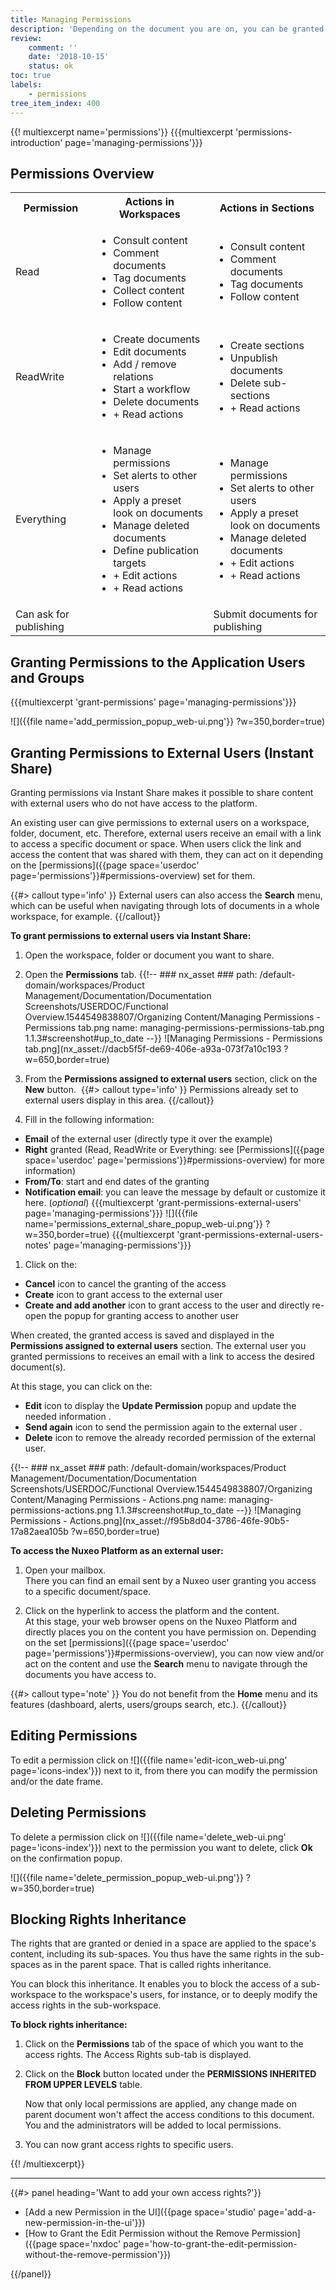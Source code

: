 ```yaml
---
title: Managing Permissions
description: 'Depending on the document you are on, you can be granted different permissions and be allowed different actions on the document.'
review:
    comment: ''
    date: '2018-10-15'
    status: ok
toc: true
labels:
    - permissions
tree_item_index: 400
---
```

{{! multiexcerpt name='permissions'}}
{{{multiexcerpt 'permissions-introduction' page='managing-permissions'}}}

## Permissions Overview

<div class="table-scroll">
<table class="hover">
<tbody>
<tr><th colspan="1">Permission</th>
<th colspan="1">Actions in Workspaces</th>
<th colspan="1">Actions in Sections</th>
</tr>
<tr>
<td colspan="1">Read</td>
<td colspan="1">
<ul>
<li>Consult content</li>
<li>Comment documents</li>
<li>Tag documents</li>
<li>Collect content</li>
<li>Follow content</li>
</ul>
</td>
<td colspan="1">
<ul>
<li>Consult content</li>
<li>Comment documents</li>
<li>Tag documents</li>
<li>Follow content</li>
</ul>
</td>
</tr>
<tr>
<td colspan="1">ReadWrite</td>
<td colspan="1">
<ul>
<li>Create documents</li>
<li>Edit documents</li>
<li>Add / remove relations</li>
<li>Start a workflow</li>
<li>Delete documents</li>
<li>+ Read actions</li>
</ul>
</td>
<td colspan="1">
<ul>
<li>Create sections</li>
<li>Unpublish documents</li>
<li>Delete sub-sections</li>
<li>+ Read actions</li>
</ul>
</td>
</tr>
<tr>
<td colspan="1">Everything</td>
<td colspan="1">
<ul>
<li>Manage permissions</li>
<li>Set alerts to other users</li>
<li>Apply a preset look on documents</li>
<li>Manage deleted documents</li>
<li>Define publication targets</li>
<li>+ Edit actions</li>
<li>+ Read actions</li>
</ul>
</td>
<td colspan="1">
<ul>
<li>Manage permissions</li>
<li>Set alerts to other users</li>
<li>Apply a preset look on documents</li>
<li>Manage deleted documents</li>
<li>+ Edit actions</li>
<li>+ Read actions</li>
</ul>
</td>
</tr>
<tr>
<td colspan="1">Can ask for publishing</td>
<td colspan="1">&nbsp;</td>
<td colspan="1">Submit documents for publishing</td>
</tr>
</tbody>
</table>
</div>

## Granting Permissions to the Application Users and Groups

{{{multiexcerpt 'grant-permissions' page='managing-permissions'}}}

![]({{file name='add_permission_popup_web-ui.png'}} ?w=350,border=true)

## Granting Permissions to External Users (Instant Share)

Granting permissions via Instant Share makes it possible to share content with external users who do not have access to the platform.</br>

An existing user can give permissions to external users on a workspace, folder, document, etc. Therefore, external users receive an email with a link to access a specific document or space.
When users click the link and access the content that was shared with them, they can act on it depending on the [permissions]({{page space='userdoc' page='permissions'}}#permissions-overview) set for them.

{{#> callout type='info' }}
External users can also access the **Search** menu, which can be useful when navigating through lots of documents in a whole workspace, for example.
{{/callout}}

**To grant permissions to external users via Instant Share:**

1. Open the workspace, folder or document you want to share.
1. Open the **Permissions** tab.
{{!--     ### nx_asset ###
    path: /default-domain/workspaces/Product Management/Documentation/Documentation Screenshots/USERDOC/Functional Overview.1544549838807/Organizing Content/Managing Permissions - Permissions tab.png
    name: managing-permissions-permissions-tab.png
    1.1.3#screenshot#up_to_date
--}}
![Managing Permissions - Permissions tab.png](nx_asset://dacb5f5f-de69-406e-a93a-073f7a10c193 ?w=650,border=true)
1. From the **Permissions assigned to external users** section, click on the **New** button. 
  {{#> callout type='info' }}
  Permissions already set to external users display in this area.
  {{/callout}}

1. Fill in the following information:
  - **Email** of the external user (directly type it over the example)
  - **Right** granted (Read, ReadWrite or Everything: see [Permissions]({{page space='userdoc' page='permissions'}}#permissions-overview) for more information)
  - **From/To**: start and end dates of the granting
  - **Notification email**: you can leave the message by default or customize it here. (_optional_)
{{{multiexcerpt 'grant-permissions-external-users' page='managing-permissions'}}}
![]({{file name='permissions_external_share_popup_web-ui.png'}} ?w=350,border=true)
{{{multiexcerpt 'grant-permissions-external-users-notes' page='managing-permissions'}}}
1. Click on the:
  - **Cancel** icon to cancel the granting of the access
  - **Create** icon to grant access to the external user
  - **Create and add another** icon to grant access to the user and directly re-open the popup for granting access to another user

When created, the granted access is saved and displayed in the **Permissions assigned to external users** section. The external user you granted permissions to receives an email with a link to access the desired document(s). 

At this stage, you can click on the: 
+ **Edit** icon to display the **Update Permission** popup and update the needed information .
+ **Send again** icon to send the permission again to the external user .
+ **Delete** icon to remove the already recorded permission of the external user.

{{!--     ### nx_asset ###
    path: /default-domain/workspaces/Product Management/Documentation/Documentation Screenshots/USERDOC/Functional Overview.1544549838807/Organizing Content/Managing Permissions - Actions.png
    name: managing-permissions-actions.png
    1.1.3#screenshot#up_to_date
--}}
![Managing Permissions - Actions.png](nx_asset://f95b8d04-3786-46fe-90b5-17a82aea105b ?w=650,border=true)

**To access the Nuxeo Platform as an external user:**

1. Open your mailbox. <br>
There you can find an email sent by a Nuxeo user granting you access to a specific document/space.

1. Click on the hyperlink to access the platform and the content.  <br>
At this stage, your web browser opens on the Nuxeo Platform and directly places you on the content you have permission on. Depending on the set [permissions]({{page space='userdoc' page='permissions'}}#permissions-overview), you can now view and/or act on the content and use the **Search** menu to navigate through the documents you have access to.

{{#> callout type='note' }}
You do not benefit from the **Home** menu and its features (dashboard, alerts, users/groups search, etc.).
{{/callout}}

## Editing Permissions

To edit a permission click on ![]({{file name='edit-icon_web-ui.png' page='icons-index'}}) next to it, from there you can modify the permission and/or the date frame.

## Deleting Permissions

To delete a permission click on ![]({{file name='delete_web-ui.png' page='icons-index'}}) next to the permission you want to delete, click **Ok** on the confirmation popup.

![]({{file name='delete_permission_popup_web-ui.png'}} ?w=350,border=true)

## Blocking Rights Inheritance

The rights that are granted or denied in a space are applied to the space's content, including its sub-spaces. You thus have the same rights in the sub-spaces as in the parent space. That is called rights inheritance.

You can block this inheritance. It enables you to block the access of a sub-workspace to the workspace's users, for instance, or to deeply modify the access rights in the sub-workspace.

**To block rights inheritance:**
1. Click on the **Permissions** tab of the space of which you want to the access rights. The Access Rights sub-tab is displayed.
1. Click on the **Block** button located under the **PERMISSIONS INHERITED FROM UPPER LEVELS** table.

    Now that only local permissions are applied, any change made on parent document won't affect the access conditions to this document. You and the administrators will be added to local permissions.

1. You can now grant access rights to specific users.

{{! /multiexcerpt}}

* * *

<div class="row" data-equalizer data-equalize-on="medium">
<div class="column medium-6">
{{#> panel heading='Want to add your own access rights?'}}

- [Add a new Permission in the UI]({{page space='studio' page='add-a-new-permission-in-the-ui'}})
- [How to Grant the Edit Permission without the Remove Permission]({{page space='nxdoc' page='how-to-grant-the-edit-permission-without-the-remove-permission'}})

{{/panel}}
</div>
<div class="column medium-6">

&nbsp;

</div>
</div>
